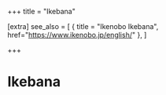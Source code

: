 +++
title = "Ikebana"

[extra]
see_also = [
  { title = "Ikenobo Ikebana", href="https://www.ikenobo.jp/english/" },
]

+++

# Ikebana
